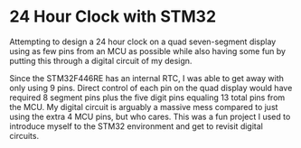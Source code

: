 # 24 Hour Clock with STM32

Attempting to design a 24 hour clock on a quad seven-segment display using as few pins from an MCU as possible while also having some fun by putting this through a digital circuit of my design.

Since the STM32F446RE has an internal RTC, I was able to get away with only using 9 pins. Direct control of each pin on the quad display would have required 8 segment pins plus the five digit pins equaling 13 total pins from the MCU. My digital circuit is arguably a massive mess compared to just using the extra 4 MCU pins, but who cares. This was a fun project I used to introduce myself to the STM32 environment and get to revisit digital circuits.